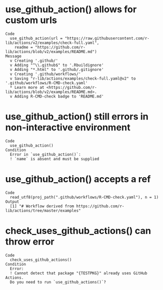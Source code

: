 # use_github_action() allows for custom urls

    Code
      use_github_action(url = "https://raw.githubusercontent.com/r-lib/actions/v2/examples/check-full.yaml",
        readme = "https://github.com/r-lib/actions/blob/v2/examples/README.md")
    Message
      v Creating '.github/'
      v Adding "^\\.github$" to '.Rbuildignore'
      v Adding "*.html" to '.github/.gitignore'
      v Creating '.github/workflows/'
      v Saving "r-lib/actions/examples/check-full.yaml@v2" to '.github/workflows/R-CMD-check.yaml'
      * Learn more at <https://github.com/r-lib/actions/blob/v2/examples/README.md>.
      v Adding R-CMD-check badge to 'README.md'

# use_github_action() still errors in non-interactive environment

    Code
      use_github_action()
    Condition
      Error in `use_github_action()`:
      ! `name` is absent and must be supplied

# use_github_action() accepts a ref

    Code
      read_utf8(proj_path(".github/workflows/R-CMD-check.yaml"), n = 1)
    Output
      [1] "# Workflow derived from https://github.com/r-lib/actions/tree/master/examples"

# check_uses_github_actions() can throw error

    Code
      check_uses_github_actions()
    Condition
      Error:
      ! Cannot detect that package "{TESTPKG}" already uses GitHub Actions.
      Do you need to run `use_github_actions()`?


